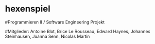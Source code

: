 # hexenspiel

#Programmieren II / Software Engineering Projekt

#Mitglieder: Antoine Blot, Brice Le Rousseau, Edward Haynes, Johannes Steinhausen, Joanna Senn, Nicolas Martin

